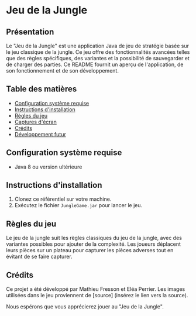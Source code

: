 # Jeu de la Jungle

## Présentation
Le "Jeu de la Jungle" est une application Java de jeu de stratégie basée sur le jeu classique de la jungle. Ce jeu offre des fonctionnalités avancées telles que des règles spécifiques, des variantes et la possibilité de sauvegarder et de charger des parties. Ce README fournit un aperçu de l'application, de son fonctionnement et de son développement.

## Table des matières
- [Configuration système requise](#configuration-système-requise)
- [Instructions d'installation](#instructions-dinstallation)
- [Règles du jeu](#règles-du-jeu)
- [Captures d'écran](#captures-décran)
- [Crédits](#crédits)
- [Développement futur](#développement-futur)

## Configuration système requise
- Java 8 ou version ultérieure

## Instructions d'installation
1. Clonez ce référentiel sur votre machine.
2. Exécutez le fichier `JungleGame.jar` pour lancer le jeu.

## Règles du jeu
Le jeu de la jungle suit les règles classiques du jeu de la jungle, avec des variantes possibles pour ajouter de la complexité. Les joueurs déplacent leurs pièces sur un plateau pour capturer les pièces adverses tout en évitant de se faire capturer.

## Crédits
Ce projet a été développé par Mathieu Fresson et Eléa Perrier. Les images utilisées dans le jeu proviennent de [source] (insérez le lien vers la source).

Nous espérons que vous apprécierez jouer au "Jeu de la Jungle".

